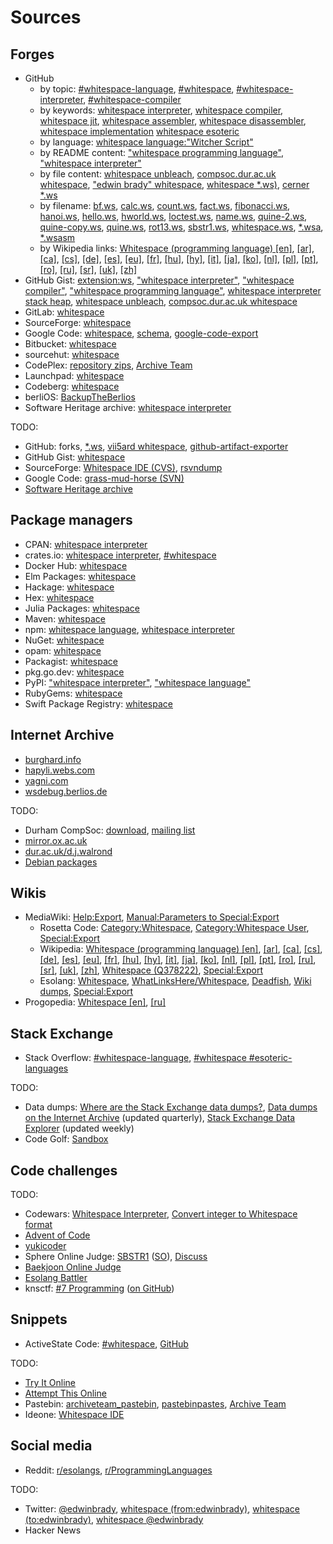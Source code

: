 # Sources

## Forges

- GitHub
  - by topic:
      [#whitespace-language](https://github.com/topics/whitespace-language?o=desc&s=updated),
      [#whitespace](https://github.com/topics/whitespace?o=desc&s=updated),
      [#whitespace-interpreter](https://github.com/topics/whitespace-interpreter?o=desc&s=updated),
      [#whitespace-compiler](https://github.com/topics/whitespace-compiler?o=desc&s=updated)
  - by keywords:
      [whitespace interpreter](https://github.com/search?o=desc&q=whitespace+interpreter+-org%3Awspace&s=updated&type=repositories),
      [whitespace compiler](https://github.com/search?o=desc&q=whitespace+compiler+-org%3Awspace&s=updated&type=repositories),
      [whitespace jit](https://github.com/search?o=desc&q=whitespace+jit+-org%3Awspace&s=updated&type=repositories),
      [whitespace assembler](https://github.com/search?o=desc&q=whitespace+assembler+-org%3Awspace&s=updated&type=repositories),
      [whitespace disassembler](https://github.com/search?o=desc&q=whitespace+disassembler+-org%3Awspace&s=updated&type=repositories),
      [whitespace implementation](https://github.com/search?o=desc&q=whitespace+implementation&s=updated&type=repositories)
      [whitespace esoteric](https://github.com/search?o=desc&q=whitespace+esoteric+-org%3Awspace&s=updated&type=repositories)
  - by language:
      [whitespace language:"Witcher Script"](https://github.com/search?q=whitespace+language%3A%22Witcher+Script%22+-org%3Awspace&s=updated&type=repositories)
  - by README content:
      ["whitespace programming language"](https://github.com/search?o=desc&q=%22whitespace+programing+language%22+in%3Areadme+-org%3Awspace&s=updated&type=repositories),
      ["whitespace interpreter"](https://github.com/search?o=desc&q=%22whitespace+interpreter%22+in%3Areadme+-org%3Awspace&s=updated&type=repositories)
  - by file content:
      [whitespace unbleach](https://github.com/search?o=desc&q=whitespace+unbleach+-org%3Awspace&s=indexed&type=code),
      [compsoc.dur.ac.uk whitespace](https://github.com/search?o=desc&q=compsoc.dur.ac.uk+whitespace+-org%3Awspace+NOT+pkgname+NOT+portname+NOT+gentoo+NOT+_eclasses_+NOT+prototype+NOT+awesome+NOT+cheatsheet+-language%3Ahtml+-language%3Ajson+-language%3Acsv&s=indexed&type=code),
      ["edwin brady" whitespace](https://github.com/search?o=desc&q=%22edwin+brady%22+whitespace+-org%3Awspace&s=indexed&type=code),
      [whitespace *.ws)](https://github.com/search?o=desc&q=whitespace+path%3A*.ws+NOT+trailing+-org%3Awspace&s=indexed&type=code),
      [cerner *.ws](https://github.com/search?o=desc&q=cerner+path%3A*.ws+-org%3Awspace&s=indexed&type=code)
  - by filename:
      [bf.ws](https://github.com/search?o=desc&q=path%3A**%2Fbf.ws+-org%3Awspace&s=indexed&type=code),
      [calc.ws](https://github.com/search?o=desc&q=path%3A**%2Fcalc.ws+-org%3Awspace&s=indexed&type=code),
      [count.ws](https://github.com/search?o=desc&q=path%3A**%2Fcount.ws+-org%3Awspace&s=indexed&type=code),
      [fact.ws](https://github.com/search?o=desc&q=path%3A**%2Ffact.ws+-org%3Awspace&s=indexed&type=code),
      [fibonacci.ws](https://github.com/search?o=desc&q=path%3A**%2Ffibonacci.ws+-org%3Awspace&s=indexed&type=code),
      [hanoi.ws](https://github.com/search?o=desc&q=path%3A**%2Fhanoi.ws+-org%3Awspace&s=indexed&type=code),
      [hello.ws](https://github.com/search?o=desc&q=path%3A**%2Fhello.ws+-org%3Awspace&s=indexed&type=code),
      [hworld.ws](https://github.com/search?o=desc&q=path%3A**%2Fhworld.ws+-org%3Awspace&s=indexed&type=code),
      [loctest.ws](https://github.com/search?o=desc&q=path%3A**%2Floctest.ws+-org%3Awspace&s=indexed&type=code),
      [name.ws](https://github.com/search?o=desc&q=path%3A**%2Fname.ws+-org%3Awspace&s=indexed&type=code),
      [quine-2.ws](https://github.com/search?o=desc&q=path%3A**%2Fquine-2.ws+-org%3Awspace&s=indexed&type=code),
      [quine-copy.ws](https://github.com/search?o=desc&q=path%3A**%2Fquine-copy.ws+-org%3Awspace&s=indexed&type=code),
      [quine.ws](https://github.com/search?o=desc&q=path%3A**%2Fquine.ws+-org%3Awspace&s=indexed&type=code),
      [rot13.ws](https://github.com/search?o=desc&q=path%3A**%2Frot13.ws+-org%3Awspace&s=indexed&type=code),
      [sbstr1.ws](https://github.com/search?o=desc&q=path%3A**%2Fsbstr1.ws+-org%3Awspace&s=indexed&type=code),
      [whitespace.ws](https://github.com/search?o=desc&q=path%3A**%2Fwhitespace.ws+-org%3Awspace&s=indexed&type=code),
      [*.wsa](https://github.com/search?o=desc&q=path%3A*.wsa+-org%3Awspace&s=indexed&type=code),
      [*.wsasm](https://github.com/search?o=desc&q=path%3A*.wsasm+-org%3Awspace&s=indexed&type=code)
  - by Wikipedia links:
      [Whitespace (programming language) [en]](https://github.com/search?o=desc&q=en.wikipedia.org%2Fwiki%2FWhitespace_%28programming_language%29+-language%3AHTML+-org%3Awspace&s=indexed&type=code),
      [[ar]](https://github.com/search?o=desc&q=ar.wikipedia.org%2Fwiki%2F%D9%88%D8%A7%D9%8A%D8%AA_%D8%B3%D8%A8%D9%8A%D8%B3_%28%D9%84%D8%BA%D8%A9_%D8%A8%D8%B1%D9%85%D8%AC%D8%A9%29+-language%3AHTML+-org%3Awspace&s=indexed&type=code),
      [[ca]](https://github.com/search?o=desc&q=ca.wikipedia.org%2Fwiki%2FWhitespace+-language%3AHTML+-org%3Awspace&s=indexed&type=code),
      [[cs]](https://github.com/search?o=desc&q=cs.wikipedia.org%2Fwiki%2FWhitespace+-language%3AHTML+-org%3Awspace&s=indexed&type=code),
      [[de]](https://github.com/search?o=desc&q=de.wikipedia.org%2Fwiki%2FWhitespace_%28Programmiersprache%29+-language%3AHTML+-org%3Awspace&s=indexed&type=code),
      [[es]](https://github.com/search?o=desc&q=es.wikipedia.org%2Fwiki%2FWhitespace+-language%3AHTML+-org%3Awspace&s=indexed&type=code),
      [[eu]](https://github.com/search?o=desc&q=eu.wikipedia.org%2Fwiki%2FWhitespace+-language%3AHTML+-org%3Awspace&s=indexed&type=code),
      [[fr]](https://github.com/search?o=desc&q=fr.wikipedia.org%2Fwiki%2FWhitespace+-language%3AHTML+-org%3Awspace&s=indexed&type=code),
      [[hu]](https://github.com/search?o=desc&q=hu.wikipedia.org%2Fwiki%2FWhitespace_%28programoz%C3%A1si_nyelv%29+-language%3AHTML+-org%3Awspace&s=indexed&type=code),
      [[hy]](https://github.com/search?o=desc&q=hy.wikipedia.org%2Fwiki%2FWhitespace+-language%3AHTML+-org%3Awspace&s=indexed&type=code),
      [[it]](https://github.com/search?o=desc&q=it.wikipedia.org%2Fwiki%2FWhitespace+-language%3AHTML+-org%3Awspace&s=indexed&type=code),
      [[ja]](https://github.com/search?o=desc&q=ja.wikipedia.org%2Fwiki%2FWhitespace+-language%3AHTML+-org%3Awspace&s=indexed&type=code),
      [[ko]](https://github.com/search?o=desc&q=ko.wikipedia.org%2Fwiki%2F%ED%99%94%EC%9D%B4%ED%8A%B8%EC%8A%A4%ED%8E%98%EC%9D%B4%EC%8A%A4_%28%ED%94%84%EB%A1%9C%EA%B7%B8%EB%9E%98%EB%B0%8D_%EC%96%B8%EC%96%B4%29+-language%3AHTML+-org%3Awspace&s=indexed&type=code),
      [[nl]](https://github.com/search?o=desc&q=nl.wikipedia.org%2Fwiki%2FWhitespace_%28programmeertaal%29+-language%3AHTML+-org%3Awspace&s=indexed&type=code),
      [[pl]](https://github.com/search?o=desc&q=pl.wikipedia.org%2Fwiki%2FWhitespace+-language%3AHTML+-org%3Awspace&s=indexed&type=code),
      [[pt]](https://github.com/search?o=desc&q=pt.wikipedia.org%2Fwiki%2FWhitespace+-language%3AHTML+-org%3Awspace&s=indexed&type=code),
      [[ro]](https://github.com/search?o=desc&q=ro.wikipedia.org%2Fwiki%2FWhitespace_%28limbaj_de_programare%29+-language%3AHTML+-org%3Awspace&s=indexed&type=code),
      [[ru]](https://github.com/search?o=desc&q=ru.wikipedia.org%2Fwiki%2FWhitespace+-language%3AHTML+-org%3Awspace&s=indexed&type=code),
      [[sr]](https://github.com/search?o=desc&q=sr.wikipedia.org%2Fwiki%2F%D0%92%D0%B0%D1%98%D1%82%D1%81%D0%BF%D0%B5%D1%98%D1%81+-language%3AHTML+-org%3Awspace&s=indexed&type=code),
      [[uk]](https://github.com/search?o=desc&q=uk.wikipedia.org%2Fwiki%2FWhitespace+-language%3AHTML+-org%3Awspace&s=indexed&type=code),
      [[zh]](https://github.com/search?o=desc&q=zh.wikipedia.org%2Fwiki%2FWhitespace+-language%3AHTML+-org%3Awspace&s=indexed&type=code)
- GitHub Gist:
    [extension:ws](https://gist.github.com/search?o=desc&q=extension%3Aws&s=updated),
    ["whitespace interpreter"](https://gist.github.com/search?o=desc&q=%22whitespace+interpreter%22&s=updated),
    ["whitespace compiler"](https://gist.github.com/search?o=desc&q=%22whitespace+compiler%22&s=updated),
    ["whitespace programming language"](https://gist.github.com/search?o=desc&q=%22whitespace+programming+language%22&s=updated),
    [whitespace interpreter stack heap](https://gist.github.com/search?o=desc&q=whitespace+interpreter+stack+heap+NOT+cloudSettings&s=updated),
    [whitespace unbleach](https://gist.github.com/search?o=desc&q=whitespace+unbleach&s=updated),
    [compsoc.dur.ac.uk whitespace](https://gist.github.com/search?o=desc&q=compsoc.dur.ac.uk+whitespace&s=updated)
- GitLab: [whitespace](https://gitlab.com/explore?name=whitespace&sort=latest_activity_desc)
- SourceForge: [whitespace](https://sourceforge.net/directory/?q=whitespace&sort=update)
- Google Code:
    [whitespace](https://code.google.com/archive/search?q=whitespace),
    [schema](https://code.google.com/archive/schema),
    [google-code-export](https://github.com/google-code-export)
- Bitbucket: [whitespace](https://bitbucket.org/repo/all?name=whitespace)
- sourcehut: [whitespace](https://sr.ht/projects?search=whitespace&sort=recently-updated)
- CodePlex:
    [repository zips](https://archive.org/details/sylirana_ms_codeplex_zips),
    [Archive Team](https://wiki.archiveteam.org/index.php/CodePlex)
- Launchpad: [whitespace](https://launchpad.net/projects?text=whitespace)
- Codeberg: [whitespace](https://codeberg.org/explore/repos?sort=recentupdate&q=whitespace)
- berliOS: [BackupTheBerlios](https://github.com/BackupTheBerlios)
- Software Heritage archive: [whitespace interpreter](https://archive.softwareheritage.org/browse/search/?q=whitespace+interpreter&with_visit=true&with_content=true&search_metadata=true)

TODO:

- GitHub:
    forks,
    [*.ws](https://github.com/search?o=desc&q=path%3A*.ws+-org%3Awspace+NOT+witcher+NOT+runescape+NOT+function+NOT+var+NOT+class+NOT+xml&s=indexed&type=code),
    [vii5ard whitespace](https://github.com/search?o=desc&q=vii5ard+whitespace+-org%3Awspace&s=indexed&type=code),
    [github-artifact-exporter](https://github.com/github/github-artifact-exporter)
- GitHub Gist: [whitespace](https://gist.github.com/search?q=whitespace)
- SourceForge:
    [Whitespace IDE (CVS)](https://sourceforge.net/projects/whitespaceide/),
    [rsvndump](https://rsvndump.sourceforge.io/)
- Google Code:
    [grass-mud-horse (SVN)](https://code.google.com/archive/p/grass-mud-horse/)
- [Software Heritage archive](https://archive.softwareheritage.org/)

## Package managers

- CPAN: [whitespace interpreter](https://metacpan.org/search?q=whitespace+interpreter)
- crates.io:
    [whitespace interpreter](https://crates.io/search?q=whitespace%20interpreter&sort=new),
    [#whitespace](https://crates.io/keywords/whitespace)
- Docker Hub: [whitespace](https://hub.docker.com/search?q=whitespace&type=image&sort=updated_at&order=desc)
- Elm Packages: [whitespace](https://package.elm-lang.org/)
- Hackage: [whitespace](https://hackage.haskell.org/packages/search?terms=whitespace)
- Hex: [whitespace](https://hex.pm/packages?search=whitespace)
- Julia Packages: [whitespace](https://juliapackages.com/packages?search=whitespace)
- Maven: [whitespace](https://mvnrepository.com/search?q=whitespace)
- npm:
    [whitespace language](https://www.npmjs.com/search?q=whitespace%20language),
    [whitespace interpreter](https://www.npmjs.com/search?q=whitespace%20interpreter)
- NuGet: [whitespace](https://www.nuget.org/packages?q=whitespace)
- opam: [whitespace](https://opam.ocaml.org/packages/)
- Packagist: [whitespace](https://packagist.org/?query=whitespace)
- pkg.go.dev: [whitespace](https://pkg.go.dev/search?q=whitespace)
- PyPI:
    ["whitespace interpreter"](https://pypi.org/search/?q=%22whitespace+interpreter%22&o=-created),
    ["whitespace language"](https://pypi.org/search/?q=%22whitespace+language%22&o=-created)
- RubyGems: [whitespace](https://rubygems.org/search?query=whitespace)
- Swift Package Registry: [whitespace](https://swiftpackageregistry.com/search?term=whitespace)

## Internet Archive

- [burghard.info](https://web.archive.org/web/20110911114338/http://www.burghard.info/Code/Whitespace/)
- [hapyli.webs.com](https://web.archive.org/web/20110212015726/http://hapyli.webs.com:80/)
- [yagni.com](https://web.archive.org/web/20120417161917/http://yagni.com:80/whitespace/index.html)
- [wsdebug.berlios.de](https://web.archive.org/web/20041031040027/http://wsdebug.berlios.de:80/)

TODO:

- Durham CompSoc:
    [download](https://web.archive.org/web/20150717140342/http://compsoc.dur.ac.uk:80/whitespace/download.php),
    [mailing list](https://web.archive.org/web/20141011193126/http://compsoc.dur.ac.uk/archives/whitespace/)
- [mirror.ox.ac.uk](https://web.archive.org/web/20030414003351/http://mirror.ox.ac.uk:80/Mirrors/whitespace/)
- [dur.ac.uk/d.j.walrond](https://web.archive.org/web/20030608044924/http://www.dur.ac.uk:80/d.j.walrond/whitespace/)
- [Debian packages](https://github.com/thaliaarchi/repo-archival/blob/main/scripts/wspace/stribb-debian/archive.sh)

## Wikis

- MediaWiki:
    [Help:Export](https://www.mediawiki.org/wiki/Help:Export),
    [Manual:Parameters to Special:Export](https://www.mediawiki.org/wiki/Manual:Parameters_to_Special:Export)
  - Rosetta Code:
      [Category:Whitespace](https://rosettacode.org/wiki/Category:Whitespace),
      [Category:Whitespace User](https://rosettacode.org/wiki/Category:Whitespace_User),
      [Special:Export](https://rosettacode.org/wiki/Special:Export)
  - Wikipedia:
      [Whitespace (programming language) [en]](https://en.wikipedia.org/wiki/Whitespace_(programming_language)),
      [[ar]](https://ar.wikipedia.org/wiki/%D9%88%D8%A7%D9%8A%D8%AA_%D8%B3%D8%A8%D9%8A%D8%B3_(%D9%84%D8%BA%D8%A9_%D8%A8%D8%B1%D9%85%D8%AC%D8%A9)),
      [[ca]](https://ca.wikipedia.org/wiki/Whitespace),
      [[cs]](https://cs.wikipedia.org/wiki/Whitespace),
      [[de]](https://de.wikipedia.org/wiki/Whitespace_(Programmiersprache)),
      [[es]](https://es.wikipedia.org/wiki/Whitespace),
      [[eu]](https://eu.wikipedia.org/wiki/Whitespace),
      [[fr]](https://fr.wikipedia.org/wiki/Whitespace),
      [[hu]](https://hu.wikipedia.org/wiki/Whitespace_(programoz%C3%A1si_nyelv)),
      [[hy]](https://hy.wikipedia.org/wiki/Whitespace),
      [[it]](https://it.wikipedia.org/wiki/Whitespace),
      [[ja]](https://ja.wikipedia.org/wiki/Whitespace),
      [[ko]](https://ko.wikipedia.org/wiki/%ED%99%94%EC%9D%B4%ED%8A%B8%EC%8A%A4%ED%8E%98%EC%9D%B4%EC%8A%A4_(%ED%94%84%EB%A1%9C%EA%B7%B8%EB%9E%98%EB%B0%8D_%EC%96%B8%EC%96%B4)),
      [[nl]](https://nl.wikipedia.org/wiki/Whitespace_(programmeertaal)),
      [[pl]](https://pl.wikipedia.org/wiki/Whitespace),
      [[pt]](https://pt.wikipedia.org/wiki/Whitespace),
      [[ro]](https://ro.wikipedia.org/wiki/Whitespace_(limbaj_de_programare)),
      [[ru]](https://ru.wikipedia.org/wiki/Whitespace),
      [[sr]](https://sr.wikipedia.org/wiki/%D0%92%D0%B0%D1%98%D1%82%D1%81%D0%BF%D0%B5%D1%98%D1%81),
      [[uk]](https://uk.wikipedia.org/wiki/Whitespace),
      [[zh]](https://zh.wikipedia.org/wiki/Whitespace),
      [Whitespace (Q378222)](https://www.wikidata.org/wiki/Q378222),
      [Special:Export](https://en.wikipedia.org/wiki/Special:Export)
  - Esolang:
      [Whitespace](https://esolangs.org/wiki/Whitespace),
      [WhatLinksHere/Whitespace](https://esolangs.org/wiki/Special:WhatLinksHere/Whitespace),
      [Deadfish](https://esolangs.org/wiki/Deadfish#Whitespace),
      [Wiki dumps](https://esolangs.org/wiki/Esolang:Wiki_dumps),
      [Special:Export](https://esolangs.org/wiki/Special:Export)
- Progopedia:
    [Whitespace [en]](http://progopedia.com/language/whitespace/),
    [[ru]](http://progopedia.ru/language/whitespace/)

## Stack Exchange

- Stack Overflow:
    [#whitespace-language](https://stackoverflow.com/questions/tagged/whitespace-language),
    [#whitespace #esoteric-languages](https://stackoverflow.com/questions/tagged/whitespace+esoteric-languages)

TODO:

- Data dumps:
    [Where are the Stack Exchange data dumps?](https://meta.stackexchange.com/questions/19579/where-are-the-stack-exchange-data-dumps),
    [Data dumps on the Internet Archive](https://archive.org/details/stackexchange) (updated quarterly),
    [Stack Exchange Data Explorer](https://data.stackexchange.com/codegolf/query/1717592/search-for-whitespace-in-post-bodies) (updated weekly)
- Code Golf:
    [Sandbox](https://codegolf.meta.stackexchange.com/questions/2140/sandbox-for-proposed-challenges?answertab=active)

## Code challenges

TODO:

- Codewars:
    [Whitespace Interpreter](https://www.codewars.com/kata/whitespace-interpreter),
    [Convert integer to Whitespace format](https://www.codewars.com/kata/55b350026cc02ac1a7000032)
- [Advent of Code](https://adventofcode.com/)
- [yukicoder](https://yukicoder.me/)
- Sphere Online Judge:
    [SBSTR1](https://www.spoj.com/problems/SBSTR1/) ([SO](https://stackoverflow.com/questions/26521780/how-to-check-whether-a-string-is-substring-of-another-in-whitespace)),
    [Discuss](https://discuss.spoj.com/search?q=whitespace)
- [Baekjoon Online Judge](https://www.acmicpc.net/)
- [Esolang Battler](https://esolang.hakatashi.com/)
- knsctf:
    [#7 Programming](https://ksnctf.sweetduet.info/problem/7) ([on GitHub](https://github.com/search?o=desc&q=0962664770776731080774868826855754386638240000e&s=indexed&type=code))

## Snippets

- ActiveState Code:
    [#whitespace](https://code.activestate.com/recipes/tags/whitespace/),
    [GitHub](https://github.com/ActiveState/code)

TODO:

- [Try It Online](https://tio.run/#whitespace)
- [Attempt This Online](https://ato.pxeger.com/)
- Pastebin:
    [archiveteam_pastebin](https://archive.org/details/archiveteam_pastebin),
    [pastebinpastes](https://archive.org/details/pastebinpastes),
    [Archive Team](https://wiki.archiveteam.org/index.php/Pastebin)
- Ideone: [Whitespace IDE](https://www.ideone.com/l/whitespace)

## Social media

- Reddit:
    [r/esolangs](https://www.reddit.com/r/esolangs/search/?q=whitespace),
    [r/ProgrammingLanguages](https://www.reddit.com/r/ProgrammingLanguages/search/?q=whitespace)

TODO:

- Twitter:
    [@edwinbrady](https://twitter.com/edwinbrady),
    [whitespace (from:edwinbrady)](https://twitter.com/search?q=whitespace%20(from%3Aedwinbrady)),
    [whitespace (to:edwinbrady)](https://twitter.com/search?q=whitespace%20(to%3Aedwinbrady)),
    [whitespace @edwinbrady](https://twitter.com/search?q=whitespace%20(%40edwinbrady))
- Hacker News
